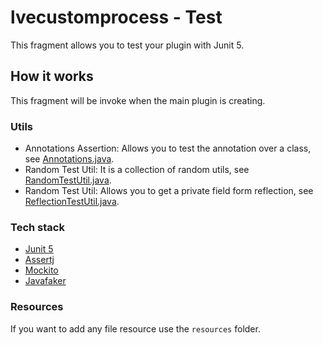 # lvecustomprocess - Test

This fragment allows you to test your plugin with Junit 5.

## How it works

This fragment will be invoke when the main plugin is creating.

### Utils

- Annotations Assertion: Allows you to test the annotation over a class, see [Annotations.java](src/net/frontuari/lvecustomprocess/test/assertion/Annotations.java).
- Random Test Util: It is a collection of random utils, see [RandomTestUtil.java](src/net/frontuari/lvecustomprocess/test/util/RandomTestUtil.java).
- Random Test Util: Allows you to get a private field form reflection, see [ReflectionTestUtil.java](src/net/frontuari/lvecustomprocess/test/util/ReflectionTestUtil.java).

### Tech stack

- [Junit 5](https://junit.org/junit5/)
- [Assertj](https://joel-costigliola.github.io/assertj/)
- [Mockito](https://site.mockito.org/)
- [Javafaker](https://github.com/DiUS/java-faker)

### Resources

If you want to add any file resource use the `resources` folder.